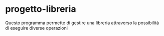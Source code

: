 # progetto-libreria
Questo programma permette di gestire una libreria attraverso la possibilità di eseguire diverse operazioni

